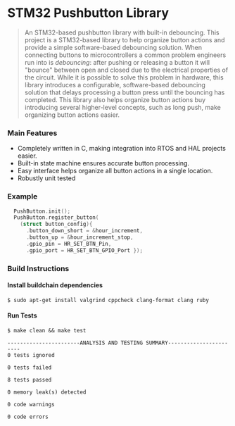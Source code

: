 # STM32 Pushbutton Library

> An STM32-based pushbutton library with built-in debouncing.
> This project is a STM32-based library to help organize button actions and provide a simple software-based debouncing solution. When connecting buttons to microcontrollers a common problem engineers run into is _debouncing_: after pushing or releasing a button it will "bounce" between open and closed due to the electrical properties of the circuit. While it is possible to solve this problem in hardware, this library introduces a configurable, software-based debouncing solution that delays processing a button press until the bouncing has completed. This library also helps organize button actions buy introducing several higher-level concepts, such as long push, make organizing button actions easier.

### Main Features

- Completely written in C, making integration into RTOS and HAL projects easier.
- Built-in state machine ensures accurate button processing.
- Easy interface helps organize all button actions in a single location.
- Robustly unit tested

### Example

```c
  PushButton.init();
  PushButton.register_button(
    (struct button_config){
      .button_down_short = &hour_increment,
      .button_up = &hour_increment_stop,
      .gpio_pin = HR_SET_BTN_Pin,
      .gpio_port = HR_SET_BTN_GPIO_Port });
```

### Build Instructions

#### Install buildchain dependencies

```console
$ sudo apt-get install valgrind cppcheck clang-format clang ruby
```

#### Run Tests

```console
$ make clean && make test

-----------------------ANALYSIS AND TESTING SUMMARY-----------------------
0 tests ignored

0 tests failed

8 tests passed

0 memory leak(s) detected

0 code warnings

0 code errors

```
